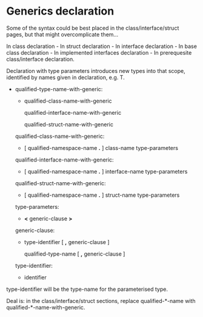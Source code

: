 

Generics declaration
====================

Some of the syntax could be best placed in the class/interface/struct pages, but that might overcomplicate them...

In class declaration - In struct declaration - In interface declaration - In base class declaration - In implemented interfaces declaration - In prerequesite class/interface declaration.

Declaration with type parameters introduces new types into that scope,
identified by names given in declaration, e.g. T.

-   qualified-type-name-with-generic:

    -   qualified-class-name-with-generic

        qualified-interface-name-with-generic

        qualified-struct-name-with-generic

    qualified-class-name-with-generic:

    -   [ qualified-namespace-name **.** ] class-name type-parameters

    qualified-interface-name-with-generic:

    -   [ qualified-namespace-name **.** ] interface-name
        type-parameters

    qualified-struct-name-with-generic:

    -   [ qualified-namespace-name **.** ] struct-name type-parameters

    type-parameters:

    -   **\<** generic-clause **\>**

    generic-clause:

    -   type-identifier [ **,** generic-clause ]

        qualified-type-name [ **,** generic-clause ]

    type-identifier:

    -   identifier

type-identifier will be the type-name for the parameterised type.

Deal is: in the class/interface/struct sections, replace qualified-\*-name with qualified-\*-name-with-generic.

